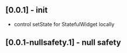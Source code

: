 
## [0.0.1] - init

* control setState for StatefulWidget locally

## [0.0.1-nullsafety.1] - null safety


